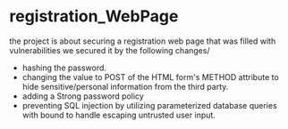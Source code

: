 # registration_WebPage
the project is  about securing a registration web page that was filled with vulnerabilities 
we secured it by the following changes/
- hashing the password.
- changing the value to POST of the HTML form's METHOD attribute to hide sensitive/personal information from the third party.
- adding a Strong password policy
- preventing SQL injection by utilizing parameterized database queries with bound to handle escaping untrusted user input.
  
